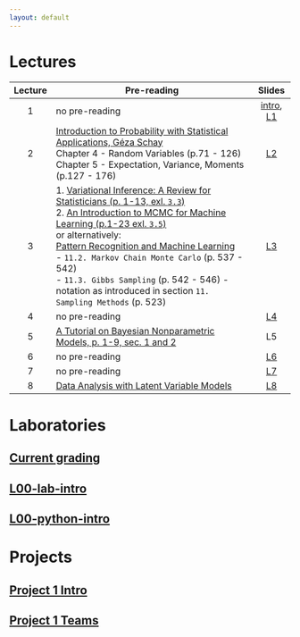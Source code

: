 ```yaml
---
layout: default
---
```

# Lectures

|Lecture|Pre-reading|Slides|
| :---: | --- | :---: |
|1|no pre-reading|[intro](/static/PUMA2020_lecture_0.pdf), [L1](/static/PUMA2020_lecture_1.pdf)|
|2|[Introduction to Probability with Statistical Applications, Géza Schay](https://link.springer.com/book/10.1007%2F978-0-8176-4591-5)<br> Chapter 4 - Random Variables (p.71 - 126) <br> Chapter 5 - Expectation, Variance, Moments (p.127 - 176)|[L2](/static/PUMA2020_lecture_2.pdf) |
|3|1. [Variational Inference: A Review for Statisticians (p. 1-13, exl. `3.3`)](https://arxiv.org/pdf/1601.00670.pdf) <br>2. [An Introduction to MCMC for Machine Learning (p.1-23 exl. `3.5`)](https://www.cs.ubc.ca/~arnaud/andrieu_defreitas_doucet_jordan_intromontecarlomachinelearning.pdf) <br>or alternatively:<br> [Pattern Recognition and Machine Learning](https://www.microsoft.com/en-us/research/uploads/prod/2006/01/Bishop-Pattern-Recognition-and-Machine-Learning-2006.pdf)<br> - `11.2. Markov Chain Monte Carlo` (p. 537 - 542) <br> - `11.3. Gibbs Sampling` (p. 542 - 546) - notation as introduced in section `11. Sampling Methods` (p. 523)|[L3](/static/PUMA2020_lecture_3.pdf)|
|4|no pre-reading|[L4](/static/PUMA2020_lecture_4.pdf)|
|5|[A Tutorial on Bayesian Nonparametric Models, p. 1-9, sec. 1 and 2](https://www.cs.princeton.edu/courses/archive/fall11/cos597C/reading/GershmanBlei2011.pdf)|L5|
|6|no pre-reading|[L6](/static/PUMA2020_lecture_6.pdf)
|7|no pre-reading|[L7](/static/PUMA2020_lecture_7.pdf)
|8|[Data Analysis with Latent Variable Models](http://www.cs.columbia.edu/~blei/papers/Blei2014b.pdf)|[L8](/static/PUMA2020_lecture_8.pdf)

# Laboratories
## [Current grading](https://docs.google.com/spreadsheets/d/1F8VizwnzOVgrZ6KpPuCqaYm6Wj_S_PJIXQFRgUROfsY/edit?usp=sharing)
## [L00-lab-intro](/static/l00-lab-intro.pdf)
## [L00-python-intro](/static/l00-python-intro.pdf)

# Projects
## [Project 1 Intro](/static/project-1.pdf)
## [Project 1 Teams](https://docs.google.com/spreadsheets/d/1F8VizwnzOVgrZ6KpPuCqaYm6Wj_S_PJIXQFRgUROfsY/edit#gid=1312387342)

